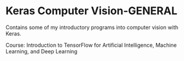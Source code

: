 # Keras Computer Vision-GENERAL
 Contains some of my introductory programs into computer vision with Keras. 
 
 Course: Introduction to TensorFlow for Artificial Intelligence, Machine Learning, and Deep Learning
